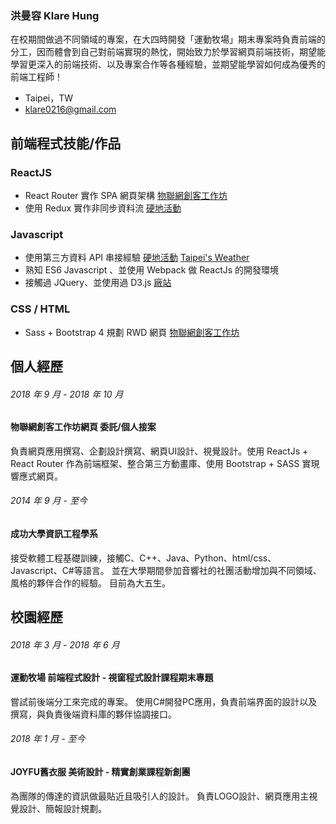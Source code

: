 ### 洪曼容 Klare Hung

在校期間做過不同領域的專案，在大四時開發「運動牧場」期末專案時負責前端的分工，因而體會到自己對前端實現的熱忱，開始致力於學習網頁前端技術，期望能學習更深入的前端技術、以及專案合作等各種經驗，並期望能學習如何成為優秀的前端工程師！ 
+ Taipei，TW
+ klare0216@gmail.com

## 前端程式技能/作品
### ReactJS
+ React Router 實作 SPA 網頁架構 [物聯網創客工作坊](http://120.101.8.4:8082/#/)
+ 使用 Redux 實作非同步資料流 [硬地活動](https://github.com/klareh/TWIndieMusic)

### Javascript
+ 使用第三方資料 API 串接經驗 [硬地活動](https://github.com/klareh/TWIndieMusic) [Taipei's Weather](https://codepen.io/klareH/pen/EpvvPw?editors=1000) 
+ 熟知 ES6 Javascript 、並使用 Webpack 做 ReactJs 的開發環境
+ 接觸過 JQuery、並使用過 D3.js [廠站](https://klareh.github.io/klareH/)

### CSS / HTML
+ Sass + Bootstrap 4 規劃 RWD 網頁  [物聯網創客工作坊](http://120.101.8.4:8082/#/)

## 個人經歷

###### 2018 年 9 月 - 2018 年 10 月
#### 物聯網創客工作坊網頁 委託/個人接案 
負責網頁應用撰寫、企劃設計撰寫、網頁UI設計、視覺設計。使用 ReactJs + React Router 作為前端框架、整合第三方動畫庫、使用 Bootstrap + SASS 實現響應式網頁。


###### 2014 年 9 月 - 至今
#### 成功大學資訊工程學系
接受軟體工程基礎訓練，接觸C、C++、Java、Python、html/css、Javascript、C#等語言。
並在大學期間參加音響社的社團活動增加與不同領域、風格的夥伴合作的經驗。
目前為大五生。

## 校園經歷

###### 2018 年 3 月 - 2018 年 6 月
#### 運動牧場 前端程式設計 - 視窗程式設計課程期末專題 
嘗試前後端分工來完成的專案。
使用C#開發PC應用，負責前端界面的設計以及撰寫，與負責後端資料庫的夥伴協調接口。


###### 2018 年 1 月 - 至今
#### JOYFU舊衣服 美術設計 - 精實創業課程新創團 
為團隊的傳達的資訊做最貼近且吸引人的設計。
負責LOGO設計、網頁應用主視覺設計、簡報設計規劃。
